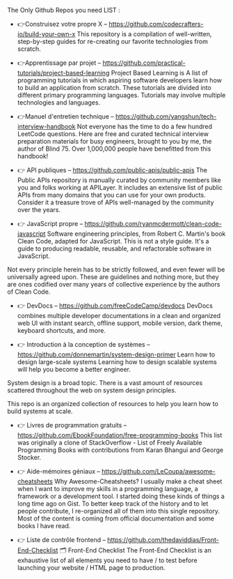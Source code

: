 
The Only Github Repos you need LIST  :

* 👉Construisez votre propre X – https://github.com/codecrafters-io/build-your-own-x 
This repository is a compilation of well-written, step-by-step guides for re-creating our favorite technologies from scratch.


* 👉Apprentissage par projet – https://github.com/practical-tutorials/project-based-learning
Project Based Learning is A list of programming tutorials in which aspiring software developers learn how to build an application from scratch. 
These tutorials are divided into different primary programming languages. Tutorials may involve multiple technologies and languages.

* 👉Manuel d'entretien technique – https://github.com/yangshun/tech-interview-handbook
Not everyone has the time to do a few hundred LeetCode questions. Here are free and curated technical interview preparation materials for busy engineers, 
brought to you by me, the author of Blind 75. Over 1,000,000 people have benefitted from this handbook!

* 👉 API publiques – https://github.com/public-apis/public-apis
The Public APIs repository is manually curated by community members like you and folks working at APILayer. 
It includes an extensive list of public APIs from many domains that you can use for your own products. Consider it a treasure trove of APIs well-managed by the community over the years.


* 👉 JavaScript propre – https://github.com/ryanmcdermott/clean-code-javascript
Software engineering principles, from Robert C. Martin's book Clean Code, adapted for JavaScript. This is not a style guide. 
It's a guide to producing readable, reusable, and refactorable software in JavaScript.

Not every principle herein has to be strictly followed, and even fewer will be universally agreed upon. These are guidelines and nothing more, 
but they are ones codified over many years of collective experience by the authors of Clean Code.

* 👉 DevDocs – https://github.com/freeCodeCamp/devdocs
DevDocs combines multiple developer documentations in a clean and organized web UI with instant search, offline support, mobile version, dark theme, keyboard shortcuts, and more.

* 👉 Introduction à la conception de systèmes – https://github.com/donnemartin/system-design-primer
Learn how to design large-scale systems
Learning how to design scalable systems will help you become a better engineer.

System design is a broad topic. There is a vast amount of resources scattered throughout the web on system design principles.

This repo is an organized collection of resources to help you learn how to build systems at scale.

* 👉 Livres de programmation gratuits – https://github.com/EbookFoundation/free-programming-books
This list was originally a clone of StackOverflow - List of Freely Available Programming Books with contributions from Karan Bhangui and George Stocker.

* 👉 Aide-mémoires géniaux – https://github.com/LeCoupa/awesome-cheatsheets
Why Awesome-Cheatsheets?
I usually make a cheat sheet when I want to improve my skills in a programming language, a framework or a development tool. 
I started doing these kinds of things a long time ago on Gist. To better keep track of the history and to let people contribute, 
I re-organized all of them into this single repository. Most of the content is coming from official documentation and some books I have read.


* 👉 Liste de contrôle frontend – https://github.com/thedaviddias/Front-End-Checklist
🗂 Front-End Checklist
The Front-End Checklist is an exhaustive list of all elements you need to have / to test before launching your website / HTML page to production.




